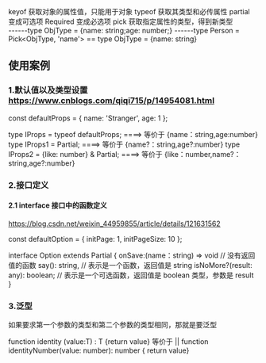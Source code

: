 keyof 获取对象的属性值，只能用于对象
typeof 获取其类型和必传属性
partial 变成可选项
Required 变成必选项
pick 获取指定属性的类型，得到新类型  
------type ObjType = {name: string;age: number;}
------type Person = Pick<ObjType, 'name'> == type ObjType = {name: string}

## 使用案例

### 1.默认值以及类型设置 https://www.cnblogs.com/qiqi715/p/14954081.html

const defaultProps = {
name: 'Stranger',
age: 1
};

type IProps = typeof defaultProps; ====> 等价于 {name：string,age:number}
type IProps1 = Partial<typeof defaultProps>; ====> 等价于 {name?：string,age?:number}
type IProps2 = {like: number} & Partial<typeof defaultProps >; ====> 等价于 {like：number,name?：string,age?:number}

### 2.接口定义

#### 2.1 interface 接口中的函数定义

https://blog.csdn.net/weixin_44959855/article/details/121631562

const defaultOption = {
initPage: 1,
initPageSize: 10
};

interface Option extends Partial<typeof defaultOption> {
onSave:(name：string) => void // 没有返回值的函数
say(): string, // 表示是一个函数，返回值是 string
isNoMore?(result: any): boolean; // 表示是一个可选函数，返回值是 boolean 类型，参数是 result
}

### 3.泛型

如果要求第一个参数的类型和第二个参数的类型相同，那就是要泛型

function identity <T>(value:T) : T {return value}
等价于 ||
function identityNumber(value: number): number { return value}

